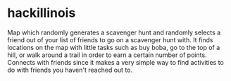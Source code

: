 # hackillinois
Map which randomly generates a scavenger hunt and randomly selects a friend out of your list of friends to go on a scavenger hunt with. It finds locations on the map with little tasks such as buy boba, go to the top of a hill, or walk around a trail in order to earn a certain number of points. Connects with friends since it makes a very simple way to find activities to do with friends you haven't reached out to. 
